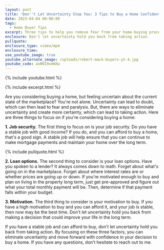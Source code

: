 ```yaml
---
layout: post
title: 'Don''t Let Uncertainty Stop You: 3 Tips to Buy a Home Confidently'
date: 2023-04-04 00:00:00
tags:
  - Home Buyer Tips
excerpt: Three tips to help you remove fear from your home-buying process.
enclosure: Don't let uncertainty hold you back from taking action.
pullquote:
enclosure_type: video/mp4
enclosure_time:
use_youtube_image: true
youtube_alternate_image: /uploads/robert-mack-buyers-yt-4.jpg
youtube_code: axN6I9xeNXw
---
```

{% include youtube.html %}

{% include excerpt.html %}

Are you considering buying a home, but feeling uncertain about the current state of the marketplace? You're not alone. Uncertainty can lead to doubt, which can then lead to fear and paralysis. But, there are ways to eliminate uncertainty and create more certainty, which can lead to taking action. Here are three things to focus on if you're considering buying a home:

**1\. Job security.** The first thing to focus on is your job security. Do you have a stable job with good income? If you do, and you can afford to buy a home, that's a good sign. A stable job will help ensure that you can continue to make mortgage payments and maintain your home over the long term.

{% include pullquote.html %}

**2\. Loan options.** The second thing to consider is your loan options. Have you spoken to a lender? It always comes down to math. Forget about what's going on in the marketplace. Forget about where interest rates are or whether prices are going up or down. If you're motivated enough to buy and plan on living in the property long term, just get pre-approved and figure out what your total monthly payment will be. Then, determine if that payment falls within your budget.

**3\. Motivation.** The third thing to consider is your motivation to buy. If you have a high motivation to buy and you can afford it, and your job is stable, then now may be the best time. Don't let uncertainty hold you back from making a decision that could improve your life in the long term.

If you have a stable job and can afford to buy, don't let uncertainty hold you back from taking action. By focusing on these three factors, you can eliminate uncertainty and move forward with confidence in your decision to buy a home. If you have any questions, don’t hesitate to reach out to me.